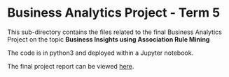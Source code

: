# Business Analytics Project - Term 5
This sub-directory contains the files related to the final Business Analytics Project on the topic **Business Insights using Association Rule Mining**

The code is in python3 and deployed within a Jupyter notebook.

The final project report can be viewed [here](https://drive.google.com/file/d/1wuKVYSr8hwZVZKS0r70pB3cOtTkQ8y_B/view?usp=sharing).
